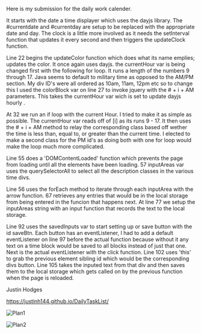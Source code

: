 Here is my submission for the daily work calender.

It starts with the date a time displayer which uses the dayjs library. The #currentdate
and #currentday are setup to be replaced with the appropriate date and day. The clock is a little more
involved as it needs the setInterval function that updates it every second and then triggers the updateClock function.

Line 22 begins the updateColor function which does what its name emplies; updates the color. It once again uses dayjs. the currentHour var is being changed first with the following for loop. It runs a length of the numbers 9 through 17. Java seems to default to military time as opposed to the AM/PM section. My div ID's were all ordered as
10am, 11am, 12pm etc so to change this I used the colorBlock var on line 27 to invoke jquery with the # + i + AM parameters. This takes the currentHour var wich is set to update dayjs hourly .

At 32 we run an if loop with the current Hour. I tried to make it as simple as possible.
The currentHour var reads off of [i] as its runs 9 - 17. It then uses the # + i + AM method to relay
the corresponding class based off wether the time is less than, equal to, or greater than the current time.
I elected to make a second class for the PM id's as doing both with one for loop would make the loop much more complicated.

Line 55 does a 'DOMContentLoaded' function which prevents the page from loading until all the elements have been loading.
57 inputAreas var uses the querySelectorAll to select all the description classes in the various time divs.

Line 56 uses the forEach method to iterate through each inputArea with the arrow function. 67 retrieves any entries that would be in the local storage from being entered in the funcion that happens next. At line 77 we setup the inputAreas string with an input function that records the text to the local storage.

Line 92 uses the savedInputs var to start setting up or save button with the id saveBtn. Each button has an eventListener, I had to add a default eventListener on line 97 before the actual function because without it any text on a time block would be saved to all blocks instead of just that one. Next is the actual eventListener with the click function. Line 102 uses 'this' to grab the previous element sibling id which would be the corresponding divs button. Line 105 takes the inputed text from that div and then saves them to the local storage which gets called on by the previous function when the page is reloaded.

Justin Hodges

https://justinh144.github.io/DailyTaskList/

![Plan1](https://github.com/Justinh144/Homework5/assets/146400241/27de9522-91da-4086-b88d-eca3176449a2)

![Plan2](https://github.com/Justinh144/Homework5/assets/146400241/68405c4a-4dca-47a6-8bb3-457eab7f7d92)

